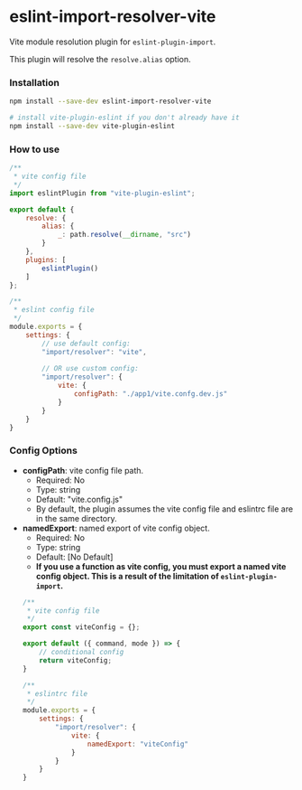 # eslint-import-resolver-vite

Vite module resolution plugin for `eslint-plugin-import`.

This plugin will resolve the `resolve.alias` option.

### Installation
```sh
npm install --save-dev eslint-import-resolver-vite

# install vite-plugin-eslint if you don't already have it
npm install --save-dev vite-plugin-eslint
```

### How to use
```js
/**
 * vite config file
 */
import eslintPlugin from "vite-plugin-eslint";

export default {
    resolve: {
        alias: {
            _: path.resolve(__dirname, "src")
        }
    },
    plugins: [
        eslintPlugin()
    ]
};

/**
 * eslint config file
 */
module.exports = {
    settings: {
        // use default config:
        "import/resolver": "vite",
        
        // OR use custom config:
        "import/resolver": {
            vite: {
                configPath: "./app1/vite.confg.dev.js"
            }
        }
    }
}

```

### Config Options
- **configPath**: vite config file path.
  - Required: No
  - Type: string
  - Default: "vite.config.js"
  - By default, the plugin assumes the vite config file and eslintrc file are in the same directory.
- **namedExport**: named export of vite config object.
  - Required: No
  - Type: string
  - Default: [No Default]
  - **If you use a function as vite config, you must export a named vite config object. This is a result of the limitation of `eslint-plugin-import`.**
  ```js
  /**
   * vite config file
   */
  export const viteConfig = {};
  
  export default ({ command, mode }) => {
      // conditional config
      return viteConfig;
  }

  /**
   * eslintrc file
   */
  module.exports = {
      settings: {
          "import/resolver": {
              vite: {
                  namedExport: "viteConfig"
              }
          }
      }
  }
  ```
